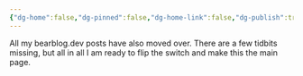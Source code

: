 ```yaml
---
{"dg-home":false,"dg-pinned":false,"dg-home-link":false,"dg-publish":true,"tags":["dgblip"],"created-date":"2025-05-03T16:57:09","updated-date":"2025-05-05T18:28:05","disabled rules":["yaml-title","yaml-title-alias","file-name-heading"],"title":"philipp @ Saturday, May 3rd 2025","dg-path":"blips/20250503165780.md","permalink":"/blips/20250503165780/","dgPassFrontmatter":true}
---
```



All my bearblog.dev posts have also moved over. There are a few tidbits missing, but all in all I am ready to flip the switch and make this the main page.



